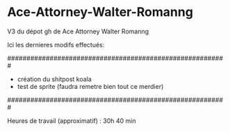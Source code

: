 # Ace-Attorney-Walter-Romanng

V3 du dépot gh de Ace Attorney Walter Romanng

Ici les dernieres modifs effectués:

#########################################################

- création du shitpost koala
- test de sprite (faudra remetre bien tout ce merdier)

#########################################################

Heures de travail (approximatif) : 30h 40 min
